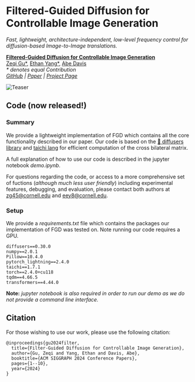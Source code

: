 # Filtered-Guided Diffusion for Controllable Image Generation
*Fast, lightweight, architecture-independent, low-level frequency control for diffusion-based Image-to-Image translations.*

[**Filtered-Guided Diffusion for Controllable Image Generation**](http://filterguideddiffusion.github.io/)<br/>
[Zeqi Gu*](https://github.com/jaclyngu),
[Ethan Yang*](https://www.cs.cornell.edu/abe/group/members),
[Abe Davis](http://abedavis.com/)<br/>
<em>\* denotes equal Contribution</em><br/>
_[GitHub](https://github.com/jaclyngu/FilteredGuidedDiffusion) | [Paper](https://dl.acm.org/doi/10.1145/3641519.3657489) | [Project Page](http://filterguideddiffusion.github.io)_


![Teaser](./figures/teaser_updated.png)

<!-- ## Video
#### [Video: <em>(a bit outdated but still relevant. This will be replaced with an updated version.)</em>](https://youtu.be/JQXnEO1aI4I)
[![](./figures/FGDThumbnailYTLarge.jpg)](https://youtu.be/JQXnEO1aI4I) -->

## Code (now released!)
### Summary
We provide a lightweight implementation of FGD which contains all the core functionality described in our paper. Our code is based on the [🤗 diffusers library](https://huggingface.co/docs/diffusers/en/index) and [taichi lang](https://www.taichi-lang.org/) for efficient computation of the cross bilateral matrix. 

A full explanation of how to use our code is described in the jupyter notebook <em>demo.ipynb</em>. 

For questions regarding the code, or access to a more comprehensive set of fuctions (<em>although much less user friendly</em>) including experimental features, debugging, and evaluation, please contact both authors at zg45@cornell.edu and eey8@cornell.edu. 

### Setup 
We provide a <em>requirements.txt</em> file which contains the packages our implementation of FGD was tested on. Note running our code requires a GPU. 
```
diffusers==0.30.0
numpy==2.0.1
Pillow==10.4.0
pytorch_lightning==2.4.0
taichi==1.7.1
torch==2.4.0+cu118
tqdm==4.66.5
transformers==4.44.0
```
**Note:** <em>jupyter notebook is also required in order to run our demo as we do not provide a command line interface.</em>

## Citation
For those wishing to use our work, please use the following citation:
```
@inproceedings{gu2024filter,
  title={Filter-Guided Diffusion for Controllable Image Generation},
  author={Gu, Zeqi and Yang, Ethan and Davis, Abe},
  booktitle={ACM SIGGRAPH 2024 Conference Papers},
  pages={1--10},
  year={2024}
}
```